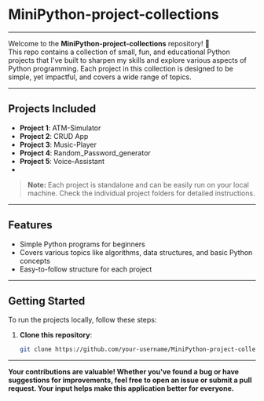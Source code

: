 # MiniPython-project-collections

---

Welcome to the **MiniPython-project-collections** repository! 🎉  
This repo contains a collection of small, fun, and educational Python projects that I've built to sharpen my skills and explore various aspects of Python programming. Each project in this collection is designed to be simple, yet impactful, and covers a wide range of topics.

---

## Projects Included
- **Project 1**: ATM-Simulator  
- **Project 2**: CRUD App
- **Project 3**: Music-Player  
- **Project 4**: Random_Password_generator  
- **Project 5**: Voice-Assistant
- 

> **Note:** Each project is standalone and can be easily run on your local machine. Check the individual project folders for detailed instructions.

---

## Features

- Simple Python programs for beginners
- Covers various topics like algorithms, data structures, and basic Python concepts
- Easy-to-follow structure for each project

---

## Getting Started

To run the projects locally, follow these steps:

1. **Clone this repository**:
   ```bash
   git clone https://github.com/your-username/MiniPython-project-collections.git
   
---

**Your contributions are valuable! Whether you've found a bug or have suggestions for improvements, feel free to open an issue or submit a pull request. Your input helps make this application better for everyone.**


